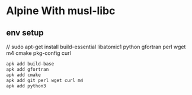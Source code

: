 # Alpine With musl-libc

## env setup
// sudo apt-get install build-essential libatomic1 python gfortran perl wget m4 cmake pkg-config curl
```sh
apk add build-base
apk add gfortran
apk add cmake
apk add git perl wget curl m4
apk add python3
```
